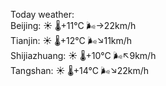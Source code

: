 Today weather:  
Beijing: ☀️   🌡️+11°C 🌬️→22km/h  
Tianjin: ☀️   🌡️+12°C 🌬️↘11km/h  
Shijiazhuang: ☀️   🌡️+10°C 🌬️↖9km/h  
Tangshan: ☀️   🌡️+14°C 🌬️↘22km/h  
